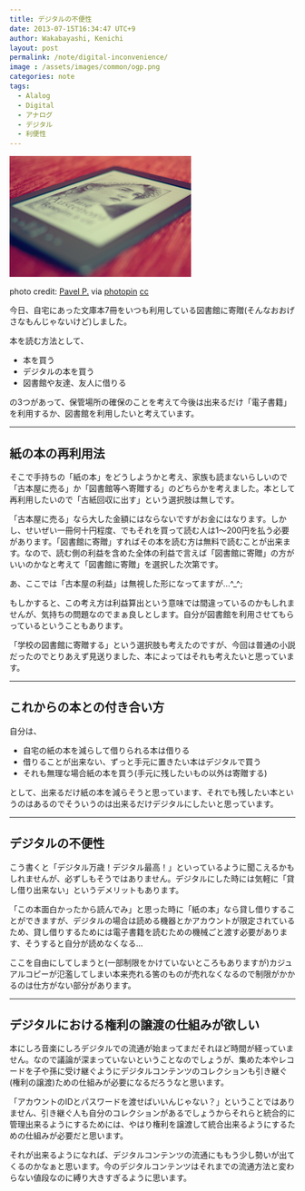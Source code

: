 ```yaml
---
title: デジタルの不便性
date: 2013-07-15T16:34:47 UTC+9
author: Wakabayashi, Kenichi
layout: post
permalink: /note/digital-inconvenience/
image : /assets/images/common/ogp.png
categories: note
tags:
  - Alalog
  - Digital
  - アナログ
  - デジタル
  - 利便性
---
```

![e-book](/assets/images/2013/07/small__8234574069.jpg)

photo credit: [Pavel P.](http://www.flickr.com/photos/pevelpetros/8234574069/) via [photopin](http://photopin.com) [cc](http://creativecommons.org/licenses/by-nc-sa/2.0/)

今日、自宅にあった文庫本7冊をいつも利用している図書館に寄贈(そんなおおげさなもんじゃないけど)しました。

本を読む方法として、

- 本を買う
- デジタルの本を買う
- 図書館や友達、友人に借りる

の3つがあって、保管場所の確保のことを考えて今後は出来るだけ「電子書籍」を利用するか、図書館を利用したいと考えています。

- - -
## 紙の本の再利用法
そこで手持ちの「紙の本」をどうしようかと考え、家族も読まないらしいので「古本屋に売る」か「図書館等へ寄贈する」のどちらかを考えました。本として再利用したいので「古紙回収に出す」という選択肢は無しです。

「古本屋に売る」なら大した金額にはならないですがお金にはなります。しかし、せいぜい一冊何十円程度、でもそれを買って読む人は1〜200円を払う必要があります。「図書館に寄贈」すればその本を読む方は無料で読むことが出来ます。なので、読む側の利益を含めた全体の利益で言えば「図書館に寄贈」の方がいいのかなと考えて「図書館に寄贈」を選択した次第です。

あ、ここでは「古本屋の利益」は無視した形になってますが...^_^;

もしかすると、この考え方は利益算出という意味では間違っているのかもしれませんが、気持ちの問題なのでまぁ良しとします。自分が図書館を利用させてもらっているということもあります。

「学校の図書館に寄贈する」という選択肢も考えたのですが、今回は普通の小説だったのでとりあえず見送りました、本によってはそれも考えたいと思っています。

- - -
## これからの本との付き合い方
自分は、

- 自宅の紙の本を減らして借りられる本は借りる
- 借りることが出来ない、ずっと手元に置きたい本はデジタルで買う
- それも無理な場合紙の本を買う(手元に残したいもの以外は寄贈する)

として、出来るだけ紙の本を減らそうと思っています、それでも残したい本というのはあるのでそういうのは出来るだけデジタルにしたいと思っています。

- - -
## デジタルの不便性
こう書くと「デジタル万歳！デジタル最高！」といっているように聞こえるかもしれませんが、必ずしもそうではありません。デジタルにした時には気軽に「貸し借り出来ない」というデメリットもあります。

「この本面白かったから読んでみ」と思った時に「紙の本」なら貸し借りすることができますが、デジタルの場合は読める機器とかアカウントが限定されているため、貸し借りするためには電子書籍を読むための機械ごと渡す必要があります、そうすると自分が読めなくなる...

ここを自由にしてしまうと(一部制限をかけていないところもありますが)カジュアルコピーが氾濫してしまい本来売れる筈のものが売れなくなるので制限がかかるのは仕方がない部分があります。

- - -
## デジタルにおける権利の譲渡の仕組みが欲しい
本にしろ音楽にしろデジタルでの流通が始まってまだそれほど時間が経っていません。なので議論が深まっていないということなのでしょうが、集めた本やレコードを子や孫に受け継ぐようにデジタルコンテンツのコレクションも引き継ぐ(権利の譲渡)ための仕組みが必要になるだろうなと思います。

「アカウントのIDとパスワードを渡せばいいんじゃない？」ということではありません、引き継ぐ人も自分のコレクションがあるでしょうからそれらと統合的に管理出来るようにするためには、やはり権利を譲渡して統合出来るようにするための仕組みが必要だと思います。

それが出来るようになれば、デジタルコンテンツの流通にももう少し勢いが出てくるのかなぁと思います。今のデジタルコンテンツはそれまでの流通方法と変わらない値段なのに縛り大きすぎるように思います。


